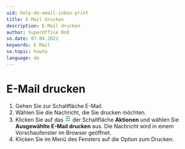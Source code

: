 ```yaml
---
uid: help-de-email-inbox-print
title: E-Mail drucken
description: E-Mail drucken
author: SuperOffice RnD
so.date: 07.04.2022
keywords: E-Mail
so.topic: howto
language: de
---
```


# E-Mail drucken

1. Gehen Sie zur Schaltfläche E-Mail.
2. Wählen Sie die Nachricht, die Sie drucken möchten.
3. Klicken Sie auf das ![Symbol][img1] der Schaltfläche **Aktionen** und wählen Sie **Ausgewählte E-Mail drucken** aus. Die Nachricht wird in einem Vorschaufenster im Browser geöffnet.
4. Klicken Sie im Menü des Fensters auf die Option zum Drucken.

<!-- Referenced links -->

<!-- Referenced images -->
[img1]: ../../../../media/icons/btn-menu.png
